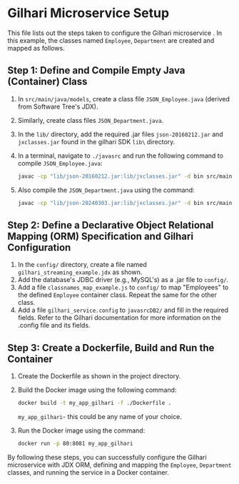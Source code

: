 # Gilhari Microservice Setup

This file lists out the steps taken to configure the Gilhari microservice . In this example, the classes named `Employee`, `Department` are created and mapped as follows.

## Step 1: Define and Compile Empty Java (Container) Class

1. In `src/main/java/models`, create a class file `JSON_Employee.java`  (derived from Software Tree's JDX).
2. Similarly, create class files `JSON_Department.java`.

3. In the `lib/` directory, add the required .jar files `json-20160212.jar` and `jxclasses.jar` found in the gilhari SDK `lib\` directory.

4. In a terminal, navigate to `./javasrc` and run the following command to compile `JSON_Employee.java`:
    ```bash
    javac -cp "lib/json-20160212.jar:lib/jxclasses.jar" -d bin src/main/java/models/JSON_Employee.java
    ```
5. Also compile the `JSON_Department.java` using the command:
    ```bash
    javac -cp "lib/json-20240303.jar:lib/jxclasses.jar" -d bin src/main/java/models/JSON_Department.java
    
    ```

## Step 2: Define a Declarative Object Relational Mapping (ORM) Specification and Gilhari Configuration

1. In the `config/` directory, create a file named `gilhari_streaming_example.jdx` as shown.
2. Add the database's JDBC driver (e.g., MySQL's) as a .jar file to `config/`.
3. Add a file `classnames_map_example.js` to `config/` to map "Employees" to the defined `Employee` container class. Repeat the same for the other  class.
4. Add a file `gilhari_service.config` to `javasrcDB2/` and fill in the required fields. Refer to the Gilhari documentation for more information on the .config file and its fields.

## Step 3: Create a Dockerfile, Build and Run the Container

1. Create the Dockerfile as shown in the project directory.
2. Build the Docker image using the following command:
    ```bash
    docker build -t my_app_gilhari -f ./Dockerfile .
    ```
    `my_app_gilhari`- this could be any name of your choice.

3. Run the Docker image using the command:
    ```bash
    docker run -p 80:8081 my_app_gilhari
    ```

By following these steps, you can successfully configure the Gilhari microservice with JDX ORM, defining and mapping the `Employee`, `Department` classes, and running the service in a Docker container.









